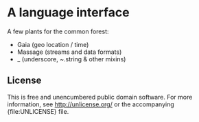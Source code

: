A language interface
====================

A few plants for the common forest:

* Gaia (geo location / time)
* Massage (streams and data formats)
* _ (underscore, ~.string & other mixins)

License
-------

This is free and unencumbered public domain software. For more information,
see <http://unlicense.org/> or the accompanying {file:UNLICENSE} file.
